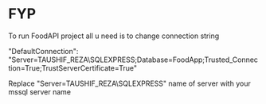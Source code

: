 # FYP

To run FoodAPI project all u need is to change connection string

"DefaultConnection": "Server=TAUSHIF_REZA\\SQLEXPRESS;Database=FoodApp;Trusted_Connection=True;TrustServerCertificate=True"

Replace "Server=TAUSHIF_REZA\\SQLEXPRESS" name of server with your mssql server name
